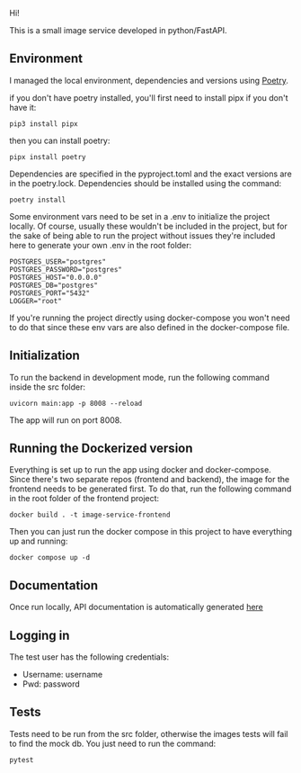 Hi! 

This is a small image service developed in python/FastAPI.

## Environment

I managed the local environment, dependencies and versions using [Poetry](https://python-poetry.org/docs/).

if you don't have poetry installed, you'll first need to install pipx if you don't have it:

```
pip3 install pipx
```

then you can install poetry:

```
pipx install poetry
```

Dependencies are specified in the pyproject.toml and the exact versions are in the poetry.lock. Dependencies should be installed using the command:

```
poetry install
```

Some environment vars need to be set in a .env to initialize the project locally.
Of course, usually these wouldn't be included in the project, but for the sake of being able to run the project without issues they're included here to generate your own .env in the root folder:

```
POSTGRES_USER="postgres"
POSTGRES_PASSWORD="postgres"
POSTGRES_HOST="0.0.0.0"
POSTGRES_DB="postgres"
POSTGRES_PORT="5432"
LOGGER="root"
```

If you're running the project directly using docker-compose you won't need to do that since these env vars are also defined in the docker-compose file.

## Initialization

To run the backend in development mode, run the following command inside the src folder:

```
uvicorn main:app -p 8008 --reload
```

The app will run on port 8008.

## Running the Dockerized version

Everything is set up to run the app using docker and docker-compose.
Since there's two separate repos (frontend and backend), the image for the frontend needs to be generated first. To do that, run the following command in the root folder of the frontend project:

```
docker build . -t image-service-frontend
```

Then you can just run the docker compose in this project to have everything up and running:

```
docker compose up -d
```

## Documentation

Once run locally, API documentation is automatically generated [here](http://localhost:8008/docs)

## Logging in

The test user has the following credentials:
- Username: username
- Pwd: password

## Tests

Tests need to be run from the src folder, otherwise the images tests will fail to find the mock db. You just need to run the command:

```
pytest
```